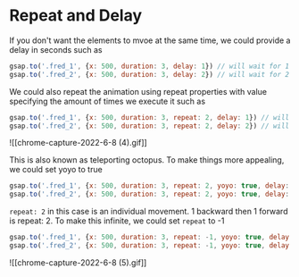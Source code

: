 # Repeat and Delay
If you don't want the elements to mvoe at the same time, we could provide a delay in seconds such as
```js
gsap.to('.fred_1', {x: 500, duration: 3, delay: 1}) // will wait for 1 second before executing
gsap.to('.fred_2', {x: 500, duration: 3, delay: 2}) // will wait for 2 seconds before executing
```

We could also repeat the animation using repeat properties with value specifying the amount of times we execute it such as
```js
gsap.to('.fred_1', {x: 500, duration: 3, repeat: 2, delay: 1}) // will wait for 1 second before executing
gsap.to('.fred_2', {x: 500, duration: 3, repeat: 2, delay: 2}) // will wait for 2 seconds before executing
```

![[chrome-capture-2022-6-8 (4).gif]]

This is also known as teleporting octopus. To make things more appealing, we could set yoyo to true
```js
gsap.to('.fred_1', {x: 500, duration: 3, repeat: 2, yoyo: true, delay: 1}) 
gsap.to('.fred_2', {x: 500, duration: 3, repeat: 2, yoyo: true, delay: 2})
```

`repeat: 2` in this case is an individual movement. 1 backward then 1 forward is repeat: 2. To make this infinite, we could set `repeat` to -1
```js
gsap.to('.fred_1', {x: 500, duration: 3, repeat: -1, yoyo: true, delay: 1}) 
gsap.to('.fred_2', {x: 500, duration: 3, repeat: -1, yoyo: true, delay: 2})
```

![[chrome-capture-2022-6-8 (5).gif]]